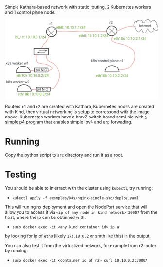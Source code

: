 Simple Kathara-based network with static routing, 2 Kubernetes workers and 1 control plane node.

<img src='topology.png'>

Routers `r1` and `r2` are created with Kathara, Kubernetes nodes are created with Kind, then virtual networking is setup to correspond with the image above.  Kubernetes workers have a bmv2 switch based semi-nic with [a simple p4 program](../../p4/basic_arp.p4) that enables simple ipv4 and arp forwading.

# Running

Copy the python script to `src` directory and run it as a root. 

# Testing

You should be able to interract with the cluster using `kubectl`, try running:
- `kubectl apply -f examples/k8s/nginx-single-sbc/deploy.yaml` 

This will run nginx deployment and open the NodePort service that will allow you to access it via `<ip of any node in kind network>:30007` from the host, where the ip can be obtained with:
- `sudo docker exec -it <any kind container id> ip a`

 by looking for ip of `eth0` (likely `172.18.0.2` or smth like this) in the output. 

You can also test it from the virtualized network, for example from r2 router by running:
- `sudo docker exec -it <container id of r2> curl 10.10.0.2:30007` 
